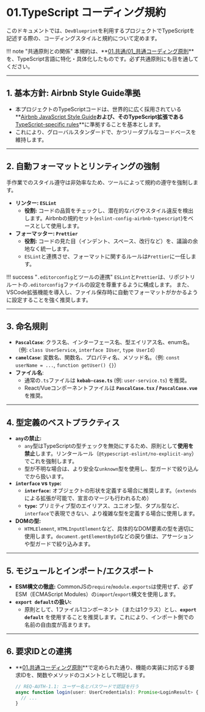 # 01.TypeScript コーディング規約

このドキュメントでは、`DevBlueprint`を利用するプロジェクトでTypeScriptを記述する際の、コーディングスタイルと規約について定めます。

!!! note "共通原則との関係"
    本規約は、**[01.共通/01_共通コーディング原則](../../../01_共通/01_共通コーディング原則.md)**を、TypeScript言語に特化・具体化したものです。必ず共通原則にも目を通してください。

---

## 1. 基本方針: Airbnb Style Guide準拠

*   本プロジェクトのTypeScriptコードは、世界的に広く採用されている**[Airbnb JavaScript Style Guide](https://github.com/airbnb/javascript)**および、そのTypeScript拡張である**[TypeScript-specific rules](https://github.com/airbnb/javascript/tree/master/typescript)**に準拠することを基本とします。
*   これにより、グローバルスタンダードで、かつリーダブルなコードベースを維持します。

---

## 2. 自動フォーマットとリンティングの強制

手作業でのスタイル遵守は非効率なため、ツールによって規約の遵守を強制します。

*   **リンター: `ESLint`**
    *   **役割:** コードの品質をチェックし、潜在的なバグやスタイル違反を検出します。Airbnbの規約セット(`eslint-config-airbnb-typescript`)をベースとして使用します。
*   **フォーマッター: `Prettier`**
    *   **役割:** コードの見た目（インデント、スペース、改行など）を、議論の余地なく統一します。
    *   `ESLint`と連携させ、フォーマットに関するルールは`Prettier`に一任します。

!!! success "`.editorconfig`とツールの連携"
    `ESLint`と`Prettier`は、リポジトリルートの`.editorconfig`ファイルの設定を尊重するように構成します。
    また、VSCode拡張機能を導入し、ファイル保存時に自動でフォーマットがかかるように設定することを強く推奨します。

---

## 3. 命名規則

*   **`PascalCase`**: クラス名、インターフェース名、型エイリアス名、enum名。（例: `class UserService`, `interface IUser`, `type UserId`）
*   **`camelCase`**: 変数名、関数名、プロパティ名、メソッド名。（例: `const userName = ...`, `function getUser() {}`）
*   **ファイル名**:
    *   通常の`.ts`ファイルは **`kebab-case.ts`** (例: `user-service.ts`) を推奨。
    *   React/Vueコンポーネントファイルは **`PascalCase.tsx` / `PascalCase.vue`** を推奨。

---

## 4. 型定義のベストプラクティス

*   **`any`の禁止:**
    *   `any`型はTypeScriptの型チェックを無効にするため、原則として**使用を禁止**します。リンタールール（`@typescript-eslint/no-explicit-any`）でこれを強制します。
    *   型が不明な場合は、より安全な`unknown`型を使用し、型ガードで絞り込んでから扱います。
*   **`interface` vs `type`:**
    *   **`interface`:** オブジェクトの形状を定義する場合に推奨します。（`extends`による拡張が可能で、宣言のマージも行われるため）
    *   **`type`:** プリミティブ型のエイリアス、ユニオン型、タプル型など、`interface`で表現できない、より複雑な型を定義する場合に使用します。
*   **DOMの型:**
    *   `HTMLElement`, `HTMLInputElement`など、具体的なDOM要素の型を適切に使用します。`document.getElementById`などの戻り値は、アサーションや型ガードで絞り込みます。

---

## 5. モジュールとインポート/エクスポート

*   **ESM構文の徹底:** CommonJSの`require`/`module.exports`は使用せず、必ずESM（ECMAScript Modules）の`import`/`export`構文を使用します。
*   **`export default`の扱い:**
    *   原則として、1ファイル1コンポーネント（または1クラス）とし、**`export default`** を使用することを推奨します。これにより、インポート側での名前の自由度が高まります。

---

## 6. 要求IDとの連携

*   **[01.共通コーディング原則](../../../01_共通/01_共通コーディング原則.md)**で定められた通り、機能の実装に対応する要求IDを、関数やメソッドのコメントとして明記します。

    ```typescript
    // REQ-AUTH-1.1: ユーザー名とパスワードで認証を行う
    async function login(user: UserCredentials): Promise<LoginResult> {
      // ...
    }
    ```
    